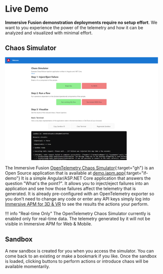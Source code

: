 # Live Demo

**Immersive Fusion demonstration deployments require no setup effort**. We want to you experience the power of the telemetry and how it can be analyzed and visualized with minimal effort.

## Chaos Simulator

![Immersive Fusion OpenTelemetry Chaos Simulator](img/screenshot.png)

The Immersive Fusion [OpenTelemetry Chaos Simulator](https://github.com/ImmersiveFusion/if-opentelemetry-chaos-simulator-sample){:target="gh"} is an Open Source application that is available at [demo.iapm.app](//demo.iapm.app){:target="if-demo"} It is a simple Angular/ASP.NET Core application that answers the question "What's the point?". It allows you to inject/eject failures into an application and see how those failures affect the telemetry that is generated. It is already pre-configured with an OpenTelemetry exporter so you don't need to change any code or enter any API keys simply log into [Immersive APM for 3D & VR](../../../Analysis-and-Visualization/3D-and-VR/index.md) to see the results the actions your perform.

<!-- or [Immersive APM for Web & Mobile](../../../Analysis-and-Visualization/web/)  -->

!!! info "Real-time Only"
    The OpenTelemetry Chaos Simulator currently is enabled only for real-time data. The telemetry generated by it will not be visible in Immersive APM for Web & Mobile.
    

## Sandbox

A new sandbox is created for you when you access the simulator. You can come back to an existing or make a bookmark if you like. Once the sandbox is loaded, clicking buttons to perform actions or introduce chaos will be available momentarily. 